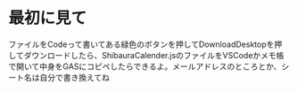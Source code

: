 # 最初に見て
ファイルをCodeって書いてある緑色のボタンを押してDownloadDesktopを押してダウンロードしたら、ShibauraCalender.jsのファイルをVSCodeかメモ帳で開いて中身をGASにコピペしたらできるよ。メールアドレスのところとか、シート名は自分で書き換えてね
